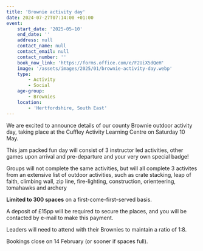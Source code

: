 ```yaml
---
title: 'Brownie activity day'
date: 2024-07-27T07:14:00 +01:00
event:
    start_date: '2025-05-10'
    end_date: ''
    address: null
    contact_name: null
    contact_email: null
    contact_number: ''
    book_now_link: 'https://forms.office.com/e/F2UiX5dQeH'
    image: '/assets/images/2025/01/brownie-activity-day.webp'
    type:
        - Activity
        - Social
    age-group:
        - Brownies
    location:
        - 'Hertfordshire, South East'
---
```

We are excited to announce details of our county Brownie outdoor activity day, taking place at the Cuffley Activity Learning Centre on Saturday 10 May.

This jam packed fun day will consist of 3 instructor led activities, other games upon arrival and pre-departure and your very own special badge!

Groups will not complete the same activities, but will all complete 3 activites from an extensive list of outdoor activities, such as crate stacking, leap of faith, climbing wall, zip line, fire-lighting, construction, orienteering, tomahawks and archery

**Limited to 300 spaces** on a first-come-first-served basis.

A deposit of £15pp will be required to secure the places, and you will be contacted by e-mail to make this payment.

Leaders will need to attend with their Brownies to maintain a ratio of 1:8.

Bookings close on 14 February (or sooner if spaces full).
